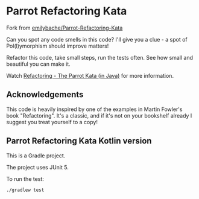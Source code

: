 # Parrot Refactoring Kata

Fork from [emilybache/Parrot-Refactoring-Kata](https://github.com/emilybache/Parrot-Refactoring-Kata)

Can you spot any code smells in this code? I'll give you a clue - a spot of Pol(l)ymorphism should improve matters!

Refactor this code, take small steps, run the tests often. See how small and beautiful you can make it.

Watch [Refactoring - The Parrot Kata (in Java)](https://youtu.be/KW-jvdZ8a_Y) for more information.

## Acknowledgements

This code is heavily inspired by one of the examples in Martin Fowler's book "Refactoring". It's a classic, and if it's not on your bookshelf already I suggest you treat yourself to a copy!

## Parrot Refactoring Kata Kotlin version

This is a Gradle project.

The project uses JUnit 5.

To run the test:

```sh
./gradlew test
```